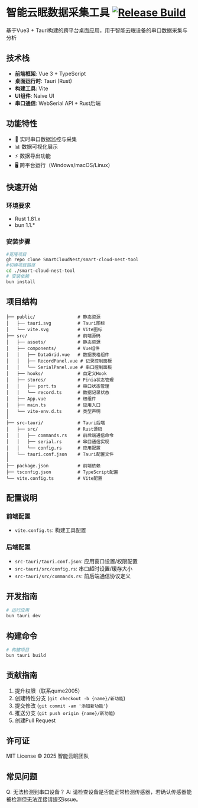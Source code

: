 # 智能云眠数据采集工具 [![Release Build](https://github.com/SmartCloudNest/smart-cloud-nest-tool/actions/workflows/release.yml/badge.svg)](https://github.com/SmartCloudNest/smart-cloud-nest-tool/actions/workflows/release.yml)

基于Vue3 + Tauri构建的跨平台桌面应用，用于智能云眠设备的串口数据采集与分析

## 技术栈
- **前端框架**: Vue 3 + TypeScript
- **桌面运行时**: Tauri (Rust)
- **构建工具**: Vite
- **UI组件**: Naive UI
- **串口通信**: WebSerial API + Rust后端

## 功能特性
- 📡 实时串口数据监控与采集
- 📊 数据可视化展示
- ⚡ 数据导出功能
- 🖥️ 跨平台运行（Windows/macOS/Linux）

## 快速开始

### 环境要求
- Rust 1.81.x
- bun 1.1.*

### 安装步骤
```bash
#克隆项目
gh repo clone SmartCloudNest/smart-cloud-nest-tool
#切换项目路径
cd ./smart-cloud-nest-tool
# 安装依赖
bun install
```

## 项目结构
```
├── public/                # 静态资源
│   ├── tauri.svg          # Tauri图标
│   └── vite.svg           # Vite图标
├── src/                   # 前端源码
│   ├── assets/            # 静态资源
│   ├── components/        # Vue组件
│   │   ├── DataGrid.vue   # 数据表格组件
│   │   ├── RecordPanel.vue # 记录控制面板
│   │   └── SerialPanel.vue # 串口控制面板
│   ├── hooks/             # 自定义Hook
│   ├── stores/            # Pinia状态管理
│   │   ├── port.ts        # 串口状态管理
│   │   └── record.ts      # 数据记录状态
│   ├── App.vue            # 根组件
│   ├── main.ts            # 应用入口
│   └── vite-env.d.ts      # 类型声明
│
├── src-tauri/             # Tauri后端
│   ├── src/               # Rust源码
│   │   ├── commands.rs    # 前后端通信命令
│   │   ├── serial.rs      # 串口通信实现
│   │   └── config.rs      # 应用配置
│   └── tauri.conf.json    # Tauri配置文件
│
├── package.json           # 前端依赖
├── tsconfig.json          # TypeScript配置
└── vite.config.ts         # Vite配置
```

## 配置说明
### 前端配置
- `vite.config.ts`: 构建工具配置

### 后端配置
- `src-tauri/tauri.conf.json`: 应用窗口设置/权限配置
- `src-tauri/src/config.rs`: 串口超时设置/缓存大小
- `src-tauri/src/commands.rs`: 前后端通信协议定义

## 开发指南
```bash
# 运行应用
bun tauri dev
```

## 构建命令
```bash
# 构建项目
bun tauri build
```

## 贡献指南
1. 提升权限（联系qume2005）
2. 创建特性分支 (`git checkout -b {name}/新功能`)
3. 提交修改 (`git commit -am '添加新功能'`)
4. 推送分支 (`git push origin {name}/新功能`)
5. 创建Pull Request

## 许可证
MIT License © 2025 智能云眠团队

## 常见问题
Q: 无法检测到串口设备？
A: 请检查设备是否能正常检测传感器，若确认传感器能被检测但无法连接请提交issue。
